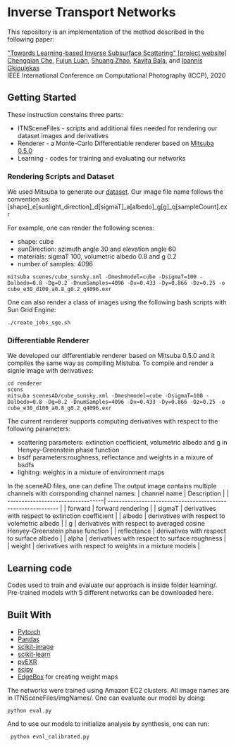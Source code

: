 # Inverse Transport Networks

This repository is an implementation of the method described in the following paper: 

["Towards Learning-based Inverse Subsurface Scattering" [project website]](https://imaging.cs.cmu.edu/inverse_transport_networks/)\
[Chengqian Che](https://brucect2.github.io/), [Fujun Luan](https://www.cs.cornell.edu/~fujun/), [Shuang Zhao](https://shuangz.com/), [Kavita Bala](http://www.cs.cornell.edu/~kb/), and [Ioannis Gkioulekas](https://www.cs.cmu.edu/~igkioule/)\
IEEE International Conference on Computational Photography  (ICCP), 2020

## Getting Started

These instruction constains three parts:
* ITNSceneFiles - scripts and additional files needed for rendering our dataset images and derivatives
* Renderer - a Monte-Carlo Differentiable renderer based on [Mitsuba 0.5.0](https://www.mitsuba-renderer.org/releases/current/documentation.pdf)
* Learning - codes for training and evaluating our networks

### Rendering Scripts and Dataset

We used Mitsuba to generate our [dataset](https://imaging.cs.cmu.edu/inverse_transport_networks/). Our image file name follows the convention as:
[shape]_e[sunlight_direction]_d[sigmaT]_a[albedo]_g[g]_q[sampleCount].exr

For example, one can render the following scenes:
* shape: cube
* sunDirection: azimuth angle 30 and elevation angle 60
* materials: sigmaT 100, volumetric albedo 0.8 and g 0.2
* number of samples: 4096

```
mitsuba scenes/cube_sunsky.xml -Dmeshmodel=cube -DsigmaT=100 -Dalbedo=0.8 -Dg=0.2 -DnumSamples=4096 -Dx=0.433 -Dy=0.866 -Dz=0.25 -o cube_e30_d100_a0.8_g0.2_q4096.exr
```
One can also render a class of images using the following bash scripts with Sun Grid Engine:

```
./create_jobs_sge.sh
```
### Differentiable Renderer

We developed our differentiable renderer based on Mitsuba 0.5.0 and it compiles the same way as compiling Mistuba. To compile and render a signle image with derivatives:
```
cd renderer
scons
mitsuba scenesAD/cube_sunsky.xml -Dmeshmodel=cube -DsigmaT=100 -Dalbedo=0.8 -Dg=0.2 -DnumSamples=4096 -Dx=0.433 -Dy=0.866 -Dz=0.25 -o cube_e30_d100_a0.8_g0.2_q4096.exr
```
The current renderer supports computing derivatives with respect to the following parameters:
* scattering parameters: extinction coefficient, volumetric albedo and g in Henyey-Greenstein phase function
* bsdf parameters:roughness, reflectance and weights in a mixure of bsdfs
* lighitng: weights in a mixture of environment maps


In the sceneAD files, one can define 
The output image contains multiple channels with corrsponding channel names:
| channel name                      | Description                                                       |
| ----------------------------------| ------------------------------------------------------------      |
| forward                           | forward rendering                                                 |
| sigmaT                            | derivatives with respect to extinction coefficient                |
| albedo                            | derivatives with respect to volemetric albedo                                |
| g                                 | derivatives with respect to averaged cosine Henyey-Greenstein phase function |
| reflectance                       | derivatives with respect to surface albedo                                |
| alpha                             | derivatives with respect to surface roughness                                |
| weight                            | derivatives with respect to weights in a mixture models                                |

## Learning code

Codes used to train and evaluate our approach is inside folder learning/. Pre-trained models with 5 different networks can be downloaded here.

## Built With

* [Pytorch](https://pytorch.cn/previous-versions/)
* [Pandas](https://pandas.pydata.org/pandas-docs/version/0.15/tutorials.html)
* [scikit-image](https://scikit-image.org/docs/dev/api/skimage.html)
* [scikit-learn](https://scikit-learn.org/stable/)
* [pyEXR](https://pypi.org/project/PyEXR/)
* [scipy](https://www.scipy.org/)
* [EdgeBox](https://github.com/pdollar/edges) for creating weight maps

The networks were trained using Amazon EC2 clusters. All image names are in ITNSceneFiles/imgNames/. One can evaluate our model by doing:

```
python eval.py
``` 
And to use our models to initialize analysis by synthesis, one can run:
```
 python eval_calibrated.py
```
